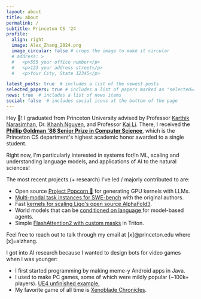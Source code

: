 ```yaml
---
layout: about
title: about
permalink: /
subtitle: Princeton CS '24
profile:
  align: right
  image: Alex_Zhang_2024.png
  image_circular: false # crops the image to make it circular
  # address: >
  #   <p>555 your office number</p>
  #   <p>123 your address street</p>
  #   <p>Your City, State 12345</p>

latest_posts: true  # includes a list of the newest posts
selected_papers: true # includes a list of papers marked as "selected={true}"
news: true  # includes a list of news items
social: false  # includes social icons at the bottom of the page
---
```


Hey 👋! I graduated from Princeton University advised by Professor <a href="https://www.cs.princeton.edu/~karthikn/">Karthik Narasimhan</a>, Dr. <a href="https://machineslearner.com">Khanh Nguyen</a>, and Professor <a href="https://www.cs.princeton.edu/~li/">Kai Li</a>. There, I received the **<a href="https://www.cs.princeton.edu/news/class-day-department-celebrates-accomplishments-graduates">Phillip Goldman '86 Senior Prize in Computer Science</a>**, which is the Princeton CS department's highest academic honor awarded to a single student. 

Right now, I'm particularly interested in systems for/in ML, scaling and understanding language models, and applications of AI to the natural sciences!

The most recent projects (+ research) I've led / majorly contributed to are:

<ul>
<li> Open source <a href="https://gpu-mode.github.io/popcorn/">Project Popcorn 🍿</a> for generating GPU kernels with LLMs. </li>
<li> <a href="https://www.swebench.com/multimodal.html">Multi-modal task instances for SWE-bench</a> with the original authors. </li>
<li> Fast <a href="https://github.com/Ligo-Biosciences/AlphaFold3?tab=readme-ov-file#msa-pair-averaging-efficiency"> kernels for scaling Ligo's open source AlphaFold3</a>. </li>
<li> World models that can be <a href="https://arxiv.org/abs/2402.01695">conditioned on language </a> for model-based agents. </li>
<li> Simple <a href="https://github.com/alexzhang13/flashattention2-custom-mask">FlashAttention2 with custom masks</a> in Triton. </li>
</ul>

<!-- in  and <a href="https://arxiv.org/abs/2302.04449">guiding</a> agent behavior in different data modalities</b> to create more reliable, interpretable, and less data hungry AI models. I'm also very interested -->

Feel free to reach out to talk through
my email at [x]@princeton.edu where [x]=alzhang. 

I got into AI research because I wanted to design bots for video games when I was younger:
<ul>
<li> I first started programming by making meme-y Android apps in Java.</li>
<li> I used to make PC games, some of which were mildly popular (~100k+ players). <a href="https://www.youtube.com/watch?v=6Mmfo44FxhA">UE4 unfinished example.</a></li>
<li> My favorite game of all time is <a href="https://en.wikipedia.org/wiki/Xenoblade_Chronicles_(video_game)">Xenoblade Chronicles</a>.</li>
</ul>
